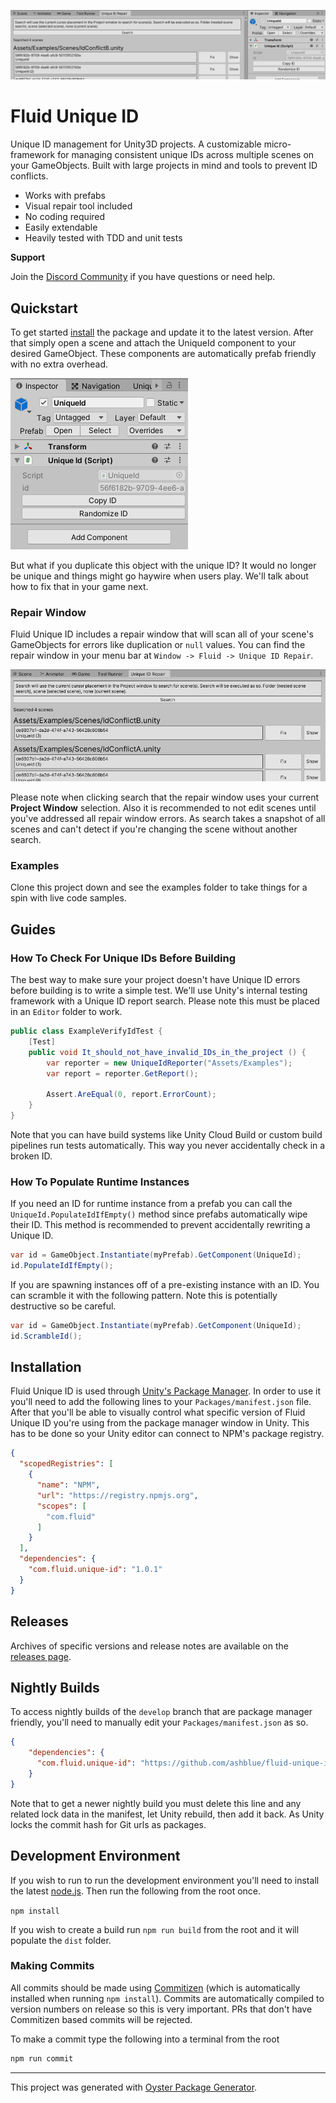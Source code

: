 ![Fluid Unique ID](images/banner.png)

# Fluid Unique ID

Unique ID management for Unity3D projects. A customizable micro-framework for managing consistent unique IDs across multiple scenes on your GameObjects. Built with large projects in mind and tools to prevent ID conflicts. 

* Works with prefabs
* Visual repair tool included
* No coding required
* Easily extendable
* Heavily tested with TDD and unit tests

**Support**

Join the [Discord Community](https://discord.gg/8QHFfzn) if you have questions or need help.

## Quickstart

To get started [install](#installation) the package and update it to the latest version. After that simply open a scene and attach the UniqueId component to your desired GameObject. These components are automatically prefab friendly with no extra overhead.

![UniqueId Component](images/unique-id-component.png)

But what if you duplicate this object with the unique ID? It would no longer be unique and things might go haywire when users play. We'll talk about how to fix that in your game next.

### Repair Window

Fluid Unique ID includes a repair window that will scan all of your scene's GameObjects for errors like duplication or `null` values. You can find the repair window in your menu bar at `Window -> Fluid -> Unique ID Repair`.

![Repair Window](images/repair%20window.png)

Please note when clicking search that the repair window uses your current **Project Window** selection. Also it is recommended to not edit scenes until you've addressed all repair window errors. As search takes a snapshot of all scenes and can't detect if you're changing the scene without another search.

### Examples

Clone this project down and see the examples folder to take things for a spin with live code samples.

## Guides

### How To Check For Unique IDs Before Building

The best way to make sure your project doesn't have Unique ID errors before building is to write a simple test. We'll use Unity's internal testing framework with a Unique ID report search. Please note this must be placed in an `Editor` folder to work.

```c#
public class ExampleVerifyIdTest {
    [Test]
    public void It_should_not_have_invalid_IDs_in_the_project () {
        var reporter = new UniqueIdReporter("Assets/Examples");
        var report = reporter.GetReport();

        Assert.AreEqual(0, report.ErrorCount);
    }
}
```

Note that you can have build systems like Unity Cloud Build or custom build pipelines run tests automatically. This way you never accidentally check in a broken ID.

### How To Populate Runtime Instances

If you need an ID for runtime instance from a prefab you can call the `UniqueId.PopulateIdIfEmpty()` method since prefabs automatically wipe their ID. This method is recommended to prevent accidentally rewriting a Unique ID.

```c#
var id = GameObject.Instantiate(myPrefab).GetComponent(UniqueId);
id.PopulateIdIfEmpty();
```

If you are spawning instances off of a pre-existing instance with an ID. You can scramble it with the following pattern. Note this is potentially destructive so be careful.

```c#
var id = GameObject.Instantiate(myPrefab).GetComponent(UniqueId);
id.ScrambleId();
```

## Installation

Fluid Unique ID is used through [Unity's Package Manager](https://docs.unity3d.com/Manual/CustomPackages.html). In order to use it you'll need to add the following lines to your `Packages/manifest.json` file. After that you'll be able to visually control what specific version of Fluid Unique ID you're using from the package manager window in Unity. This has to be done so your Unity editor can connect to NPM's package registry.

```json
{
  "scopedRegistries": [
    {
      "name": "NPM",
      "url": "https://registry.npmjs.org",
      "scopes": [
        "com.fluid"
      ]
    }
  ],
  "dependencies": {
    "com.fluid.unique-id": "1.0.1"
  }
}
```

## Releases

Archives of specific versions and release notes are available on the [releases page](https://github.com/ashblue/fluid-unique-id/releases).

## Nightly Builds

To access nightly builds of the `develop` branch that are package manager friendly, you'll need to manually edit your `Packages/manifest.json` as so. 

```json
{
    "dependencies": {
      "com.fluid.unique-id": "https://github.com/ashblue/fluid-unique-id.git#nightly"
    }
}
```

Note that to get a newer nightly build you must delete this line and any related lock data in the manifest, let Unity rebuild, then add it back. As Unity locks the commit hash for Git urls as packages.

## Development Environment

If you wish to run to run the development environment you'll need to install the latest [node.js](https://nodejs.org/en/). Then run the following from the root once.

`npm install`

If you wish to create a build run `npm run build` from the root and it will populate the `dist` folder.

### Making Commits

All commits should be made using [Commitizen](https://github.com/commitizen/cz-cli) (which is automatically installed when running `npm install`). Commits are automatically compiled to version numbers on release so this is very important. PRs that don't have Commitizen based commits will be rejected.

To make a commit type the following into a terminal from the root

```bash
npm run commit
```

---

This project was generated with [Oyster Package Generator](https://github.com/ashblue/oyster-package-generator).
